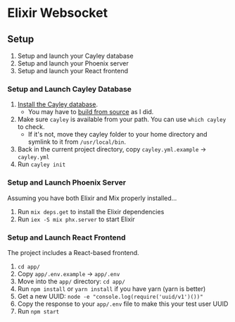 # Elixir Websocket

## Setup

1) Setup and launch your Cayley database
2) Setup and launch your Phoenix server
3) Setup and launch your React frontend


### Setup and Launch Cayley Database

1) [Install the Cayley database](https://github.com/cayleygraph/cayley/blob/master/docs/installation.md).
   * You may have to [build from source](https://github.com/cayleygraph/cayley/blob/master/docs/contributing.md) as I did.
2) Make sure `cayley` is available from your path. You can use `which cayley` to check.
   * If it's not, move they cayley folder to your home directory and symlink to it from `/usr/local/bin`.
3) Back in the current project directory, copy `cayley.yml.example` -> `cayley.yml`
4) Run `cayley init`


### Setup and Launch Phoenix Server

Assuming you have both Elixir and Mix properly installed...

1) Run `mix deps.get` to install the Elixir dependencies
2) Run `iex -S mix phx.server` to start Elixir


### Setup and Launch React Frontend

The project includes a React-based frontend.

1) `cd app/`
1) Copy `app/.env.example` -> `app/.env`
1) Move into the `app/` directory: `cd app/`
1) Run `npm install` or `yarn install` if you have yarn (yarn is better)
1) Get a new UUID: `node -e "console.log(require('uuid/v1')())"`
1) Copy the response to your `app/.env` file to make this your test user UUID
1) Run `npm start`
